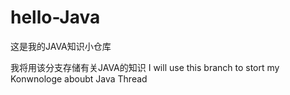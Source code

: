 # hello-Java
这是我的JAVA知识小仓库

我将用该分支存储有关JAVA的知识
I will use this branch to stort my Konwnologe aboubt Java Thread

